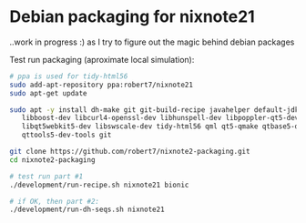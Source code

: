 # Debian packaging for nixnote21 

..work in progress :) as I try to figure out the magic behind debian packages

Test run packaging (aproximate local simulation):
```bash
# ppa is used for tidy-html56
sudo add-apt-repository ppa:robert7/nixnote21
sudo apt-get update

sudo apt -y install dh-make git git-build-recipe javahelper default-jdk \
   libboost-dev libcurl4-openssl-dev libhunspell-dev libpoppler-qt5-dev \
   libqt5webkit5-dev libswscale-dev tidy-html56 qml qt5-qmake qtbase5-dev \
   qttools5-dev-tools git

git clone https://github.com/robert7/nixnote2-packaging.git
cd nixnote2-packaging

# test run part #1
./development/run-recipe.sh nixnote21 bionic

# if OK, then part #2:
./development/run-dh-seqs.sh nixnote21
```
